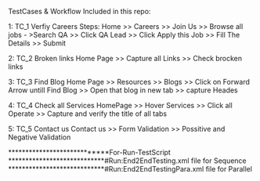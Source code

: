 TestCases & Workflow Included in this repo:

1: TC_1	Verfiy Careers	Steps: Home  >> Careers >> Join Us >> Browse all jobs - >Search QA >> Click QA Lead >> Click Apply this Job >> Fill The Details  >> Submit

2: TC_2	Broken links	Home Page  >>  Capture all Links  >>  Check brocken links

3: TC_3	Find Blog 	Home Page  >>   Resources  >>  Blogs  >>  Click on Forward Arrow untill Find Blog  >>  Open that blog in new tab  >>  capture Heades

4: TC_4	Check all Services 	HomePage  >>  Hover Services  >>  Click  all Operate  >> Capture and verify the title of all tabs

5: TC_5	Contact us	Contact us  >> Form Validation >> Possitive and Negative Validation



****************************For-Run-TestScript
****************************#Run:End2EndTesting.xml file for Sequence
****************************#Run:End2EndTestingPara.xml file for Parallel
